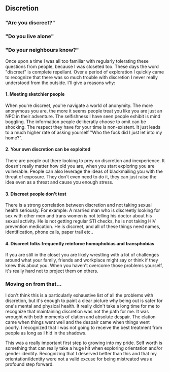 ## Discretion

### "Are you discreet?"
### "Do you live alone"
### "Do your neighbours know?"

Once upon a time I was all too familiar with regularly tolerating these questions from people, because I was closeted too. These days the word "discreet" is complete repellant. Over a period of exploration I quickly came to recognize that there was so much trouble with discretion I never really understood from the outside. I'll give a reasons why:

#### 1. Meeting sketchier people

When you're discreet, you're navigate a world of anonymity. The more anonymous you are, the more it seems people treat you like you are just an NPC in their adventure. The selfishness I have seen people exhibit is mind boggling. The information people deliberatly choose to omit can be shocking. The respect they have for your time is non-existent. It just leads to a much higher rate of asking yourself "Who the fuck did I just let into my home?".

#### 2. Your own discretion can be exploited

There are people out there looking to prey on discretion and inexperience. It doesn't really matter how old you are, when you start exploring you are vulnerable. People can also leverage the ideas of blackmailing you with the threat of exposure. They don't even need to do it, they can just raise the idea even as a threat and cause you enough stress.

#### 3. Discreet people don't test

There is a strong correlation between discretion and not taking sexual health seriously. For example: A married man who is discreetly looking for sex with other men and trans women is not telling his doctor about his sexual activity. He is not getting regular STI checks, he is not taking HIV prevention medication. He is discreet, and all of these things need names, identification, phone calls, paper trail etc..

#### 4. Discreet folks frequently reinforce homophobias and transphobias

If you are still in the closet you are likely wrestling with a lot of challenges around what your family, friends and workplace might say or think if they knew this about you. When you haven't overcome those problems yourself, it's really hard not to project them on others.

### Moving on from that...

I don't think this is a particularly exhaustive list of all the problems with discretion, but it's enough to paint a clear picture why being out is safer for one's mental and physical health. It really didn't take a long time for me to recognize that maintaining discretion was not the path for me. It was wrought with both moments of elation and absolute despair. The elation came when things went well and the despair came when things went poorly. I recognized that I was not going to receive the best treatment from people as long as I hid in the shadows. 

This was a really important first step to growing into my pride. Self worth is something that can really take a huge hit when exploring orientation and/or gender identity. Recognizing that I deserved better than this and that my orientation/identity were not a valid excuse for being mistreated was a profound step forward.